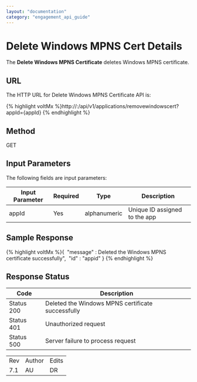 ```yaml
---
layout: "documentation"
category: "engagement_api_guide"
---
```

                            


Delete Windows MPNS Cert Details
================================

The **Delete Windows MPNS Certificate** deletes Windows MPNS certificate.

URL
---

The HTTP URL for Delete Windows MPNS Certificate API is:

{% highlight voltMx %}http://<host>:<port>/api/v1/applications/removewindowscert?appId={appId}
{% endhighlight %}

Method
------

GET

Input Parameters
----------------

The following fields are input parameters:

  
| Input Parameter | Required | Type | Description |
| --- | --- | --- | --- |
| appId | Yes | alphanumeric | Unique ID assigned to the app |

Sample Response
---------------

{% highlight voltMx %}{
 "message" : Deleted the Windows MPNS certificate successfully",
 "id" : "appid"
}
{% endhighlight %}

Response Status
---------------

  
| Code | Description |
| --- | --- |
| Status 200 | Deleted the Windows MPNS certificate successfully |
| Status 401 | Unauthorized request |
| Status 500 | Server failure to process request |

<table class="TableStyle-RevisionTable" cellspacing="0" style="margin-left: 0;margin-right: auto;mc-table-style: url('../Resources/TableStyles/RevisionTable.css');" data-mc-conditions="Default.HTML"><colgroup><col class="TableStyle-RevisionTable-Column-Column1"> <col class="TableStyle-RevisionTable-Column-Column1"> <col class="TableStyle-RevisionTable-Column-Column1"></colgroup><tbody><tr class="TableStyle-RevisionTable-Body-Body1"><td class="TableStyle-RevisionTable-BodyE-Column1-Body1">Rev</td><td class="TableStyle-RevisionTable-BodyE-Column1-Body1">Author</td><td class="TableStyle-RevisionTable-BodyD-Column1-Body1">Edits</td></tr><tr class="TableStyle-RevisionTable-Body-Body1"><td class="TableStyle-RevisionTable-BodyB-Column1-Body1">7.1</td><td class="TableStyle-RevisionTable-BodyB-Column1-Body1">AU</td><td class="TableStyle-RevisionTable-BodyA-Column1-Body1">DR</td></tr></tbody></table>
